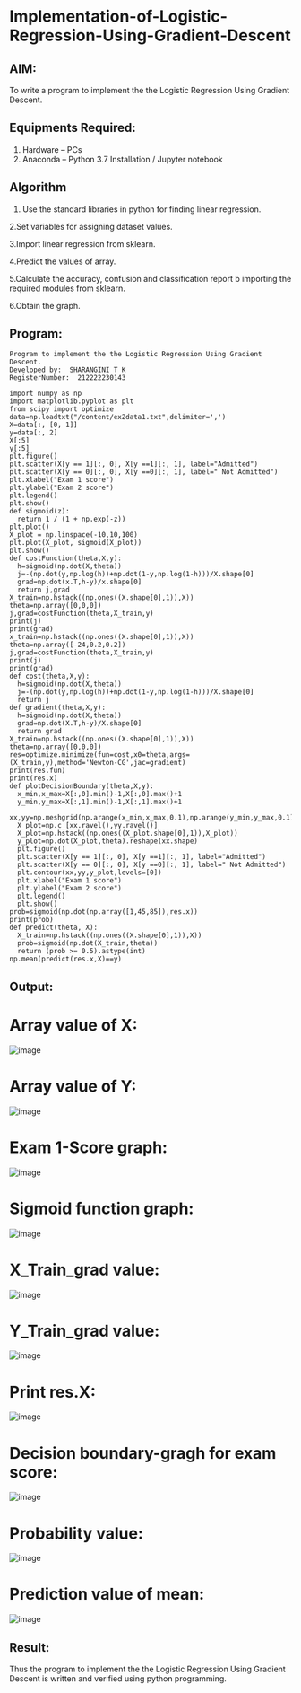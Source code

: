 # Implementation-of-Logistic-Regression-Using-Gradient-Descent

## AIM:
To write a program to implement the the Logistic Regression Using Gradient Descent.

## Equipments Required:
1. Hardware – PCs
2. Anaconda – Python 3.7 Installation / Jupyter notebook

## Algorithm
1. Use the standard libraries in python for finding linear regression.

2.Set variables for assigning dataset values.

3.Import linear regression from sklearn.

4.Predict the values of array.

5.Calculate the accuracy, confusion and classification report b importing the required modules from sklearn.

6.Obtain the graph.

## Program:
```
Program to implement the the Logistic Regression Using Gradient Descent.
Developed by:  SHARANGINI T K
RegisterNumber:  212222230143

import numpy as np
import matplotlib.pyplot as plt
from scipy import optimize
data=np.loadtxt("/content/ex2data1.txt",delimiter=',')
X=data[:, [0, 1]]
y=data[:, 2]
X[:5]
y[:5]
plt.figure()
plt.scatter(X[y == 1][:, 0], X[y ==1][:, 1], label="Admitted")
plt.scatter(X[y == 0][:, 0], X[y ==0][:, 1], label=" Not Admitted")
plt.xlabel("Exam 1 score")
plt.ylabel("Exam 2 score")
plt.legend()
plt.show()
def sigmoid(z):
  return 1 / (1 + np.exp(-z))
plt.plot()
X_plot = np.linspace(-10,10,100)
plt.plot(X_plot, sigmoid(X_plot))
plt.show()
def costFunction(theta,X,y):
  h=sigmoid(np.dot(X,theta))
  j=-(np.dot(y,np.log(h))+np.dot(1-y,np.log(1-h)))/X.shape[0]
  grad=np.dot(x.T,h-y)/x.shape[0]
  return j,grad
X_train=np.hstack((np.ones((X.shape[0],1)),X))
theta=np.array([0,0,0])
j,grad=costFunction(theta,X_train,y)
print(j)
print(grad)
x_train=np.hstack((np.ones((X.shape[0],1)),X))
theta=np.array([-24,0.2,0.2])
j,grad=costFunction(theta,X_train,y)
print(j)
print(grad)
def cost(theta,X,y):
  h=sigmoid(np.dot(X,theta))
  j=-(np.dot(y,np.log(h))+np.dot(1-y,np.log(1-h)))/X.shape[0]
  return j
def gradient(theta,X,y):
  h=sigmoid(np.dot(X,theta))
  grad=np.dot(X.T,h-y)/X.shape[0]
  return grad
X_train=np.hstack((np.ones((X.shape[0],1)),X))
theta=np.array([0,0,0])
res=optimize.minimize(fun=cost,x0=theta,args=(X_train,y),method='Newton-CG',jac=gradient)
print(res.fun)
print(res.x)
def plotDecisionBoundary(theta,X,y):
  x_min,x_max=X[:,0].min()-1,X[:,0].max()+1
  y_min,y_max=X[:,1].min()-1,X[:,1].max()+1
  xx,yy=np.meshgrid(np.arange(x_min,x_max,0.1),np.arange(y_min,y_max,0.1))
  X_plot=np.c_[xx.ravel(),yy.ravel()]
  X_plot=np.hstack((np.ones((X_plot.shape[0],1)),X_plot))
  y_plot=np.dot(X_plot,theta).reshape(xx.shape)
  plt.figure()
  plt.scatter(X[y == 1][:, 0], X[y ==1][:, 1], label="Admitted")
  plt.scatter(X[y == 0][:, 0], X[y ==0][:, 1], label=" Not Admitted")
  plt.contour(xx,yy,y_plot,levels=[0])
  plt.xlabel("Exam 1 score")
  plt.ylabel("Exam 2 score")
  plt.legend()
  plt.show()
prob=sigmoid(np.dot(np.array([1,45,85]),res.x))
print(prob)
def predict(theta, X):
  X_train=np.hstack((np.ones((X.shape[0],1)),X))
  prob=sigmoid(np.dot(X_train,theta))
  return (prob >= 0.5).astype(int)
np.mean(predict(res.x,X)==y)
```
## Output:
# Array value of X:
![image](https://github.com/shara56/-Implementation-of-Logistic-Regression-Using-Gradient-Descent/assets/113497104/af9e61da-025c-4e38-ab93-805585030aa8)
# Array value of Y:
![image](https://github.com/shara56/-Implementation-of-Logistic-Regression-Using-Gradient-Descent/assets/113497104/f30de9e1-e1b6-4705-9d80-4d40f7452eb1)
# Exam 1-Score graph:
![image](https://github.com/shara56/-Implementation-of-Logistic-Regression-Using-Gradient-Descent/assets/113497104/9ec57521-4c0c-4ed1-8cec-4387b7f0b18a)
# Sigmoid function graph:
![image](https://github.com/shara56/-Implementation-of-Logistic-Regression-Using-Gradient-Descent/assets/113497104/ba4b89bc-df99-4961-a2cc-c0b3f356b888)
# X_Train_grad value:
![image](https://github.com/shara56/-Implementation-of-Logistic-Regression-Using-Gradient-Descent/assets/113497104/ed807521-b815-4e20-969d-f1dc5647ef15)
# Y_Train_grad value:
![image](https://github.com/shara56/-Implementation-of-Logistic-Regression-Using-Gradient-Descent/assets/113497104/7a81a652-f8c1-475b-8db0-09726d8cbe8e)
# Print res.X:
![image](https://github.com/shara56/-Implementation-of-Logistic-Regression-Using-Gradient-Descent/assets/113497104/5cf61e9e-2465-41f3-89a0-84b4379d0de2)
# Decision boundary-gragh for exam score:
![image](https://github.com/shara56/-Implementation-of-Logistic-Regression-Using-Gradient-Descent/assets/113497104/fcf48242-2cb7-43c5-8061-3e77671778e7)
# Probability value:
![image](https://github.com/shara56/-Implementation-of-Logistic-Regression-Using-Gradient-Descent/assets/113497104/1d340c33-6400-42f4-ae6a-6d74722aaf81)
# Prediction value of mean:
![image](https://github.com/shara56/-Implementation-of-Logistic-Regression-Using-Gradient-Descent/assets/113497104/df0dfc8a-a94b-433f-8976-d4ef8ca0ff06)

## Result:
Thus the program to implement the the Logistic Regression Using Gradient Descent is written and verified using python programming.

